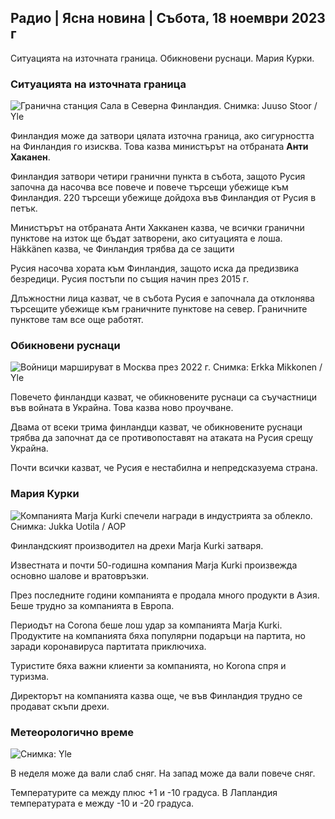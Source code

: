 ## Радио \| Ясна новина \| Събота, 18 ноември 2023 г

Ситуацията на източната граница. Обикновени руснаци. Мария Курки.

### Ситуацията на източната граница

![Гранична станция Сала в Северна Финландия. Снимка: Juuso Stoor / Yle](https://images.cdn.yle.fi/image/upload/c_crop,h_3033,w_5392,x_0,y_144/ar_1.7777777777777777,c_fill,g_faces,h_675,w_1200/dpr_1.0/q_auto:eco/f_auto/fl_lossy/v1700230392/39-1202451655773834805e)

Финландия може да затвори цялата източна граница, ако сигурността на Финландия го изисква. Това казва министърът на отбраната **Анти Хаканен**.

Финландия затвори четири гранични пункта в събота, защото Русия започна да насочва все повече и повече търсещи убежище към Финландия. 220 търсещи убежище дойдоха във Финландия от Русия в петък.

Министърът на отбраната Анти Хакканен казва, че всички гранични пунктове на изток ще бъдат затворени, ако ситуацията е лоша. Häkkänen казва, че Финландия трябва да се защити

Русия насочва хората към Финландия, защото иска да предизвика безредици. Русия постъпи по същия начин през 2015 г.

Длъжностни лица казват, че в събота Русия е започнала да отклонява търсещите убежище към граничните пунктове на север. Граничните пунктове там все още работят.

### Обикновени руснаци

![Войници маршируват в Москва през 2022 г. Снимка: Erkka Mikkonen / Yle](https://images.cdn.yle.fi/image/upload/c_crop,h_2250,w_4000,x_0,y_620/ar_1.7777777777777777,c_fill,g_faces,h_675,w_1200/dpr_1.0/q_auto:eco/f_auto/fl_lossy/v1652081791/39-9521386278c4035763b)

Повечето финландци казват, че обикновените руснаци са съучастници във войната в Украйна. Това казва ново проучване.

Двама от всеки трима финландци казват, че обикновените руснаци трябва да започнат да се противопоставят на атаката на Русия срещу Украйна.

Почти всички казват, че Русия е нестабилна и непредсказуема страна.

### Мария Курки

![Компанията Marja Kurki спечели награди в индустрията за облекло. Снимка: Jukka Uotila / AOP](https://images.cdn.yle.fi/image/upload/c_crop,h_2089,w_3715,x_1,y_0/ar_1.7777777777777777,c_fill,g_faces,h_675,w_1200/dpr_1.0/q_auto:eco/f_auto/fl_lossy/v1700215518/39-120216565573a69289c3)

Финландският производител на дрехи Marja Kurki затваря.

Известната и почти 50-годишна компания Marja Kurki произвежда основно шалове и вратовръзки.

През последните години компанията е продала много продукти в Азия. Беше трудно за компанията в Европа.

Периодът на Corona беше лош удар за компанията Marja Kurki. Продуктите на компанията бяха популярни подаръци на партита, но заради коронавируса партитата приключиха.

Туристите бяха важни клиенти за компанията, но Korona спря и туризма.

Директорът на компанията казва още, че във Финландия трудно се продават скъпи дрехи.

### Метеорологично време

![ Снимка: Yle](https://images.cdn.yle.fi/image/upload/c_crop,h_1080,w_1919,x_0,y_0/ar_1.7777777777777777,c_fill,g_faces,h_675,w_1200/dpr_1.0/q_auto:eco/f_auto/fl_lossy/v1700323494/39-12028456558e083321cf)

В неделя може да вали слаб сняг. На запад може да вали повече сняг.

Температурите са между плюс +1 и -10 градуса. В Лапландия температурата е между -10 и -20 градуса.